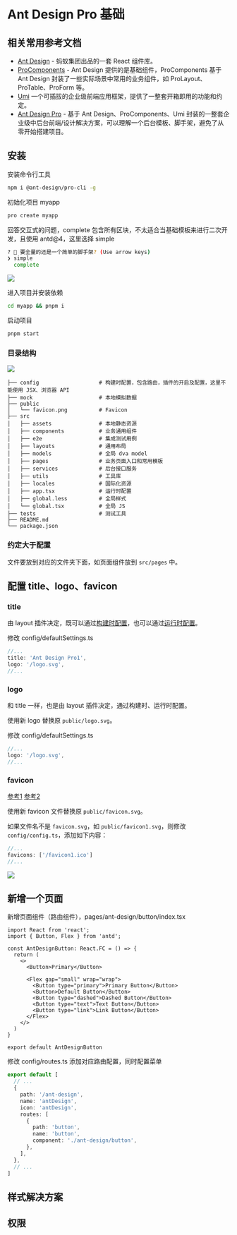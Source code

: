 # Ant Design Pro 基础

## 相关常用参考文档

- [Ant Design](https://ant-design.antgroup.com/index-cn) - 蚂蚁集团出品的一套 React 组件库。
- [ProComponents](https://procomponents.ant.design/) - Ant Design 提供的是基础组件，ProComponents 基于 Ant Design 封装了一些实际场景中常用的业务组件，如 ProLayout、ProTable、ProForm 等。
- [Umi](https://umijs.org/) 一个可插拔的企业级前端应用框架，提供了一整套开箱即用的功能和约定。
- [Ant Design Pro](https://pro.ant.design/zh-CN) - 基于 Ant Design、ProComponents、Umi 封装的一整套企业级中后台前端/设计解决方案，可以理解一个后台模板、脚手架，避免了从零开始搭建项目。

## 安装

安装命令行工具

```sh
npm i @ant-design/pro-cli -g
```

初始化项目 myapp

```sh
pro create myapp
```

回答交互式的问题，complete 包含所有区块，不太适合当基础模板来进行二次开发，且使用 antd@4，这里选择 simple

```sh
? 🚀 要全量的还是一个简单的脚手架? (Use arrow keys)
❯ simple
  complete
```

![](https://image.newarea.site/2024-03-22-01-17-13.png)

进入项目并安装依赖

```sh
cd myapp && pnpm i
```

启动项目

```sh
pnpm start
```

### 目录结构

![](https://image.newarea.site/2024-03-22-01-19-54.png)

```
├── config                   # 构建时配置，包含路由，插件的开启及配置，这里不能使用 JSX、浏览器 API
├── mock                     # 本地模拟数据
├── public
│   └── favicon.png          # Favicon
├── src
│   ├── assets               # 本地静态资源
│   ├── components           # 业务通用组件
│   ├── e2e                  # 集成测试用例
│   ├── layouts              # 通用布局
│   ├── models               # 全局 dva model
│   ├── pages                # 业务页面入口和常用模板
│   ├── services             # 后台接口服务
│   ├── utils                # 工具库
│   ├── locales              # 国际化资源
│   ├── app.tsx              # 运行时配置
│   ├── global.less          # 全局样式
│   └── global.tsx           # 全局 JS
├── tests                    # 测试工具
├── README.md
└── package.json
```

### 约定大于配置

文件要放到对应的文件夹下面，如页面组件放到 `src/pages` 中。

## 配置 title、logo、favicon

### title

由 layout 插件决定，既可以通过[构建时配置](https://umijs.org/docs/max/layout-menu#title)，也可以通过[运行时配置](https://umijs.org/docs/max/layout-menu#title-1)。

修改 config/defaultSettings.ts

```ts
//...
title: 'Ant Design Pro1',
logo: '/logo.svg',
//...
```

### logo

和 title 一样，也是由 layout 插件决定，通过构建时、运行时配置。

使用新 logo 替换原 `public/logo.svg`。

修改 config/defaultSettings.ts

```ts
//...
logo: '/logo.svg',
//...
```

### favicon

[参考1](https://umijs.org/docs/api/config#favicons) [参考2](https://umijs.org/docs/guides/directory-structure#favicon)

使用新 favicon 文件替换原 `public/favicon.svg`。

如果文件名不是 `favicon.svg`，如 `public/favicon1.svg`，则修改 `config/config.ts`，添加如下内容：

```ts
//...
favicons: ['/favicon1.ico']
//...
```

![](https://image.newarea.site/2024-03-23-01-12-34.png)

## 新增一个页面

新增页面组件（路由组件），pages/ant-design/button/index.tsx

```tsx
import React from 'react';
import { Button, Flex } from 'antd';

const AntDesignButton: React.FC = () => {
  return (
    <>
      <Button>Primary</Button>

      <Flex gap="small" wrap="wrap">
        <Button type="primary">Primary Button</Button>
        <Button>Default Button</Button>
        <Button type="dashed">Dashed Button</Button>
        <Button type="text">Text Button</Button>
        <Button type="link">Link Button</Button>
      </Flex>
    </>
  )
}

export default AntDesignButton
```

修改 config/routes.ts 添加对应路由配置，同时配置菜单

```ts
export default [
  // ...
  {
    path: '/ant-design',
    name: 'antDesign',
    icon: 'antDesign',
    routes: [
      {
        path: 'button',
        name: 'button',
        component: './ant-design/button',
      },
    ],
  },
  // ...
]
```

## 样式解决方案

## 权限
